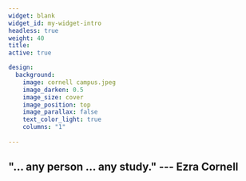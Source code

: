 ```yaml
---
widget: blank
widget_id: my-widget-intro
headless: true
weight: 40
title: 
active: true

design:
  background:
    image: cornell campus.jpeg
    image_darken: 0.5
    image_size: cover
    image_position: top
    image_parallax: false
    text_color_light: true
    columns: "1"
  
---
```

## "... any person ... any study."            --- Ezra Cornell
